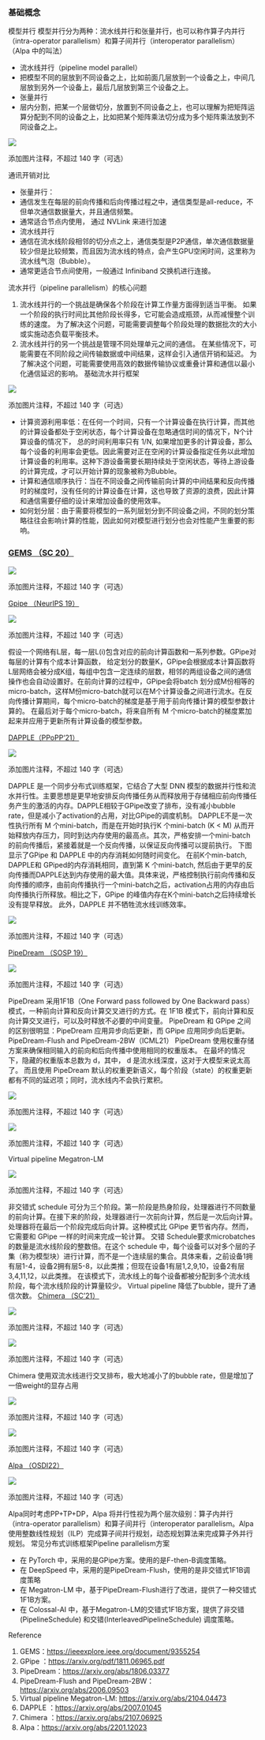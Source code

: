 ### 基础概念

模型并行 模型并行分为两种：流水线并行和张量并行，也可以称作算子内并行（intra-operator parallelism）和算子间并行（interoperator parallelism）（Alpa 中的叫法）

*   流水线并行（pipeline model parallel）
*   把模型不同的层放到不同设备之上，比如前面几层放到一个设备之上，中间几层放到另外一个设备上，最后几层放到第三个设备之上。
*   张量并行
*   层内分割，把某一个层做切分，放置到不同设备之上，也可以理解为把矩阵运算分配到不同的设备之上，比如把某个矩阵乘法切分成为多个矩阵乘法放到不同设备之上。

![](https://pica.zhimg.com/80/v2-5849c5b64d649fd4c4956818cba1a03a_1440w.png?source=d16d100b)

添加图片注释，不超过 140 字（可选）

通讯开销对比

*   张量并行：
*   通信发生在每层的前向传播和后向传播过程之中，通信类型是all-reduce，不但单次通信数据量大，并且通信频繁。
*   通常适合节点内使用， 通过 NVLink 来进行加速
*   流水线并行
*   通信在流水线阶段相邻的切分点之上，通信类型是P2P通信，单次通信数据量较少但是比较频繁，而且因为流水线的特点，会产生GPU空闲时间，这里称为流水线气泡（Bubble）。
*   通常更适合节点间使用，一般通过 Infiniband 交换机进行连接。

流水并行（pipeline parallelism）的核心问题

1.  流水线并行的一个挑战是确保各个阶段在计算工作量方面得到适当平衡。 如果一个阶段的执行时间比其他阶段长得多，它可能会造成瓶颈，从而减慢整个训练的速度。 为了解决这个问题，可能需要调整每个阶段处理的数据批次的大小或实施动态负载平衡技术。
2.  流水线并行的另一个挑战是管理不同处理单元之间的通信。 在某些情况下，可能需要在不同阶段之间传输数据或中间结果，这样会引入通信开销和延迟。 为了解决这个问题，可能需要使用高效的数据传输协议或重叠计算和通信以最小化通信延迟的影响。 基础流水并行框架

![](https://picx.zhimg.com/80/v2-a3a9d7cd1773f6cfa57385901bcefe1a_1440w.png?source=d16d100b)

添加图片注释，不超过 140 字（可选）

*   计算资源利用率低：在任何一个时间，只有一个计算设备在执行计算，而其他的计算设备都处于空闲状态，每个计算设备在忽略通信时间的情况下，N个计算设备的情况下， 总的时间利用率只有 1/N, 如果增加更多的计算设备，那么每个设备的利用率会更低。因此需要对正在空闲的计算设备指定任务以此增加计算设备的利用率。这种下游设备需要长期持续处于空闲状态，等待上游设备的计算完成，才可以开始计算的现象被称为Bubble。
*   计算和通信顺序执行：当在不同设备之间传输前向计算的中间结果和反向传播时的梯度时，没有任何的计算设备在计算，这也导致了资源的浪费，因此计算和通信需要仔细的设计来增加设备的使用效率。
*   如何划分层：由于需要将模型的一系列层划分到不同设备之间，不同的划分策略往往会影响计算的性能，因此如何对模型进行划分也会对性能产生重要的影响。

### [GEMS （SC 20）](https://ieeexplore.ieee.org/document/9355254)

![](https://picx.zhimg.com/80/v2-57a0fc14a966efb9effab23bf86d3ab2_1440w.png?source=d16d100b)

添加图片注释，不超过 140 字（可选）

[Gpipe （NeurIPS 19）](https://arxiv.org/pdf/1811.06965.pdf)

![](https://picx.zhimg.com/80/v2-7dc7d9e2309d861a4f55d5757072b5dc_1440w.png?source=d16d100b)

添加图片注释，不超过 140 字（可选）

&#x20;假设一个网络有L层，每一层L(i)包含对应的前向计算函数和一系列参数。GPipe对每层的计算有个成本计算函数， 给定划分的数量K，GPipe会根据成本计算函数将L层网络会被分成K组，每组中包含一定连续的层数，相邻的两组设备之间的通信操作也会自动设置好。在前向计算的过程中，GPipe会将batch 划分成M份相等的micro-batch，这样M份micro-batch就可以在M个计算设备之间进行流水。在反向传播计算期间，每个micro-batch的梯度是基于用于前向传播计算的模型参数计算的。 在最后对于每个micro-batch，将来自所有 M 个micro-batch的梯度累加起来并应用于更新所有计算设备的模型参数。

[DAPPLE（PPoPP‘21）](https://arxiv.org/abs/2007.01045)

![](https://pic1.zhimg.com/80/v2-62ba8b5b3b3d023db28b39e5040c3396_1440w.png?source=d16d100b)

添加图片注释，不超过 140 字（可选）

&#x20;DAPPLE 是一个同步分布式训练框架，它结合了大型 DNN 模型的数据并行性和流水并行性。主要思想是更早地安排反向传播任务从而释放用于存储相应前向传播任务产生的激活的内存。DAPPLE相较于GPipe改变了排布，没有减小bubble rate，但是减小了activation的占用，对比GPipe的调度机制。 DAPPLE不是一次性执行所有 M 个mini-batch，而是在开始时执行K 个mini-batch (K < M) 从而开始释放内存压力，同时到达内存使用的最高点。其次，严格安排一个mini-batch的前向传播后，紧接着就是一个反向传播，以保证反向传播可以提前执行。 下图 显示了GPipe 和 DAPPLE 中的内存消耗如何随时间变化。 在前K个min-batch, DAPPLE和 GPiped的内存消耗相同，直到第 K 个mini-batch, 然后由于更早的反向传播而DAPPLE达到内存使用的最大值。具体来说，严格控制执行前向传播和反向传播的顺序，由前向传播执行一个mini-batch之后，activation占用的内存由后向传播执行所释放。相比之下，GPipe 的峰值内存在K个mini-batch之后持续增长没有提早释放。 此外，DAPPLE 并不牺牲流水线训练效率。

![](https://pic1.zhimg.com/80/v2-af16bce6e07df7817cd5c2ab493e05ed_1440w.png?source=d16d100b)

添加图片注释，不超过 140 字（可选）

[PipeDream （SOSP 19）](https://arxiv.org/abs/1806.03377)

![](https://picx.zhimg.com/80/v2-45cd5329a9fd11a2bd71afc17671e309_1440w.png?source=d16d100b)

添加图片注释，不超过 140 字（可选）

&#x20;PipeDream 采用1F1B（One Forward pass followed by One Backward pass）模式，一种前向计算和反向计算交叉进行的方式。在 1F1B 模式下，前向计算和反向计算交叉进行，可以及时释放不必要的中间变量。 PipeDream 和 GPipe 之间的区别很明显：PipeDream 应用异步向后更新，而 GPipe 应用同步向后更新。 PipeDream-Flush and PipeDream-2BW（ICML21） PipeDream 使用权重存储方案来确保相同输入的前向和后向传播中使用相同的权重版本。 在最坏的情况下，隐藏的权重版本总数为 d，其中， d 是流水线深度，这对于大模型来说太高了。 而且使用 PipeDream 默认的权重更新语义，每个阶段（state）的权重更新都有不同的延迟项；同时，流水线内不会执行累积。

![](https://picx.zhimg.com/80/v2-81644db22a7d1cbaa40a0183fff877a0_1440w.png?source=d16d100b)

添加图片注释，不超过 140 字（可选）

![](https://pica.zhimg.com/80/v2-861f07004dab9864a44ad193efde5f7f_1440w.png?source=d16d100b)

添加图片注释，不超过 140 字（可选）

Virtual pipeline Megatron-LM

![](https://pica.zhimg.com/80/v2-e9f546935a34e0cbb74b694975ee68f0_1440w.png?source=d16d100b)

添加图片注释，不超过 140 字（可选）

&#x20;非交错式 schedule 可分为三个阶段。第一阶段是热身阶段，处理器进行不同数量的前向计算。在接下来的阶段，处理器进行一次前向计算，然后是一次后向计算。处理器将在最后一个阶段完成后向计算。这种模式比 GPipe 更节省内存。然而，它需要和 GPipe 一样的时间来完成一轮计算。 交错 Schedule要求microbatches的数量是流水线阶段的整数倍。在这个 schedule 中，每个设备可以对多个层的子集（称为模型块）进行计算，而不是一个连续层的集合。具体来看，之前设备1拥有层1-4，设备2拥有层5-8，以此类推；但现在设备1有层1,2,9,10，设备2有层3,4,11,12，以此类推。 在该模式下，流水线上的每个设备都被分配到多个流水线阶段，每个流水线阶段的计算量较少。 Virtual pipeline 降低了bubble，提升了通信次数。 [Chimera （SC’21）](https://arxiv.org/abs/2107.06925)

![](https://picx.zhimg.com/80/v2-3d84b04a8101ec4c1c0c717c85365ba6_1440w.png?source=d16d100b)

添加图片注释，不超过 140 字（可选）

![](https://picx.zhimg.com/80/v2-29b8d8e0d56dddd4bb7dfa6ad920ba20_1440w.png?source=d16d100b)

添加图片注释，不超过 140 字（可选）

&#x20;Chimera 使用双流水线进行交叉排布，极大地减小了的bubble rate，但是增加了一倍weight的显存占用

![](https://pica.zhimg.com/80/v2-3d137e6f51ecec8e32b9a6344dee5030_1440w.png?source=d16d100b)

添加图片注释，不超过 140 字（可选）

![](https://picx.zhimg.com/80/v2-10fb24cd68e571085eac7e1cdcc5918e_1440w.png?source=d16d100b)

添加图片注释，不超过 140 字（可选）

[Alpa （OSDI22）](https://arxiv.org/abs/2201.12023)

![](https://picx.zhimg.com/80/v2-4f1bb0fc42662a22ef1fbe3f4cba8b03_1440w.png?source=d16d100b)

添加图片注释，不超过 140 字（可选）

&#x20;Alpa同时考虑PP+TP+DP，Alpa 将并行性视为两个层次级别：算子内并行（intra-operator parallelism）和算子间并行（interoperator parallelism。Alpa使用整数线性规划（ILP）完成算子间并行规划，动态规划算法来完成算子外并行规划。 常见分布式训练框架Pipeline parallelism方案

*   在 PyTorch 中，采用的是GPipe方案。使用的是F-then-B调度策略。
*   在 DeepSpeed 中，采用的是PipeDream-Flush，使用的是非交错式1F1B调度策略
*   在 Megatron-LM 中，基于PipeDream-Flush进行了改进，提供了一种交错式1F1B方案。
*   在 Colossal-AI 中，基于Megatron-LM的交错式1F1B方案，提供了非交错(PipelineSchedule) 和交错(InterleavedPipelineSchedule) 调度策略。

Reference

1.  GEMS：<https://ieeexplore.ieee.org/document/9355254>
2.  GPipe ：<https://arxiv.org/pdf/1811.06965.pdf>
3.  PipeDream：<https://arxiv.org/abs/1806.03377>
4.  PipeDream-Flush and PipeDream-2BW：<https://arxiv.org/abs/2006.09503>
5.  Virtual pipeline Megatron-LM: <https://arxiv.org/abs/2104.04473>
6.  DAPPLE ：<https://arxiv.org/abs/2007.01045>
7.  Chimera ：<https://arxiv.org/abs/2107.06925>
8.  Alpa：<https://arxiv.org/abs/2201.12023>

